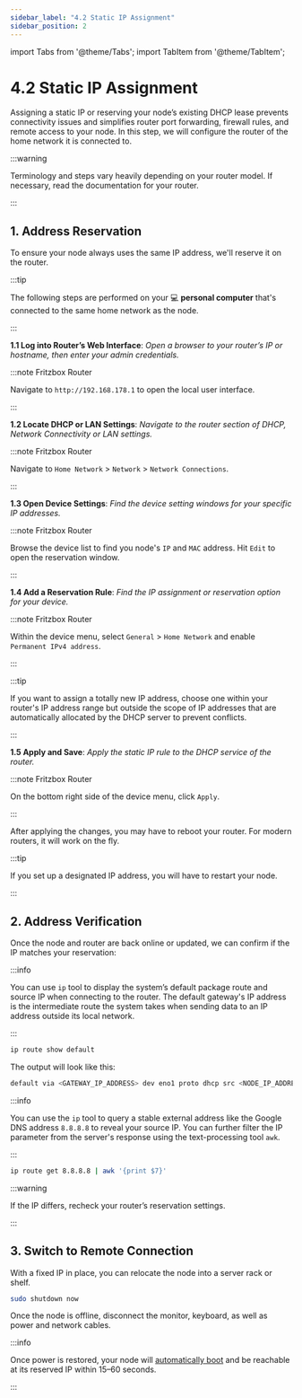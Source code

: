 ```yaml
---
sidebar_label: "4.2 Static IP Assignment"
sidebar_position: 2
---
```


import Tabs from '@theme/Tabs';
import TabItem from '@theme/TabItem';

# 4.2 Static IP Assignment

Assigning a static IP or reserving your node’s existing DHCP lease prevents connectivity issues and simplifies router port forwarding, firewall rules, and remote access to your node. In this step, we will configure the router of the home network it is connected to.

:::warning

Terminology and steps vary heavily depending on your router model. If necessary, read the documentation for your router.

:::

## 1. Address Reservation

To ensure your node always uses the same IP address, we'll reserve it on the router.

:::tip

The following steps are performed on your 💻 **personal computer** that's connected to the same home network as the node.

:::

**1.1 Log into Router’s Web Interface**: _Open a browser to your router’s IP or hostname, then enter your admin credentials._

:::note Fritzbox Router

Navigate to `http://192.168.178.1` to open the local user interface.

:::

**1.2 Locate DHCP or LAN Settings**: _Navigate to the router section of DHCP, Network Connectivity or LAN settings._

:::note Fritzbox Router

Navigate to `Home Network` > `Network` > `Network Connections`.

:::

**1.3 Open Device Settings**: _Find the device setting windows for your specific IP addresses._

:::note Fritzbox Router

Browse the device list to find you node's `IP` and `MAC` address. Hit `Edit` to open the reservation window.

:::

**1.4 Add a Reservation Rule**: _Find the IP assignment or reservation option for your device._

:::note Fritzbox Router

Within the device menu, select `General` > `Home Network` and enable `Permanent IPv4 address`.

:::

:::tip

If you want to assign a totally new IP address, choose one within your router's IP address range but outside the scope of IP addresses that are automatically allocated by the DHCP server to prevent conflicts.

:::

**1.5 Apply and Save**: _Apply the static IP rule to the DHCP service of the router._

:::note Fritzbox Router

On the bottom right side of the device menu, click `Apply`.

:::

After applying the changes, you may have to reboot your router. For modern routers, it will work on the fly.

:::tip

If you set up a designated IP address, you will have to restart your node.

:::

## 2. Address Verification

Once the node and router are back online or updated, we can confirm if the IP matches your reservation:

<Tabs>
<TabItem value="local-ip" label="Local IP Check" default>

:::info

You can use `ip` tool to display the system’s default package route and source IP when connecting to the router. The default gateway's IP address is the intermediate route the system takes when sending data to an IP address outside its local network.

:::

```sh
ip route show default
```

The output will look like this:

```sh
default via <GATEWAY_IP_ADDRESS> dev eno1 proto dhcp src <NODE_IP_ADDRESS> metric <ROUTING_WEIGHT>
```

</TabItem>
<TabItem value="public-ip" label="Public IP Check">

:::info

You can use the `ip` tool to query a stable external address like the Google DNS address `8.8.8.8` to reveal your source IP. You can further filter the IP parameter from the server's response using the text-processing tool `awk`.

:::

```sh
ip route get 8.8.8.8 | awk '{print $7}'
```

</TabItem>
</Tabs>

:::warning

If the IP differs, recheck your router’s reservation settings.

:::

## 3. Switch to Remote Connection

With a fixed IP in place, you can relocate the node into a server rack or shelf.

```sh
sudo shutdown now
```

Once the node is offline, disconnect the monitor, keyboard, as well as power and network cables.

:::info

Once power is restored, your node will [automatically boot](/docs/guides/hardware-setup/bios-setup.md) and be reachable at its reserved IP within 15–60 seconds.

:::
